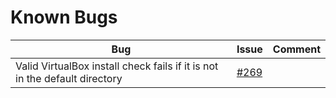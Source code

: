 # Known Bugs

| Bug | Issue | Comment |
| --- | --- | --- |
| Valid VirtualBox install check fails if it is not in the default directory | [#269](https://github.com/Delta2Force/MCVmComputers/issues/269) | |
